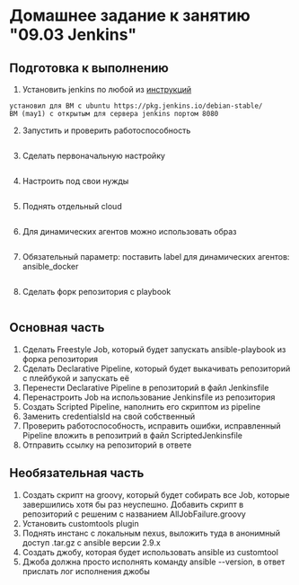 # Домашнее задание к занятию "09.03 Jenkins"

## Подготовка к выполнению
1. Установить jenkins по любой из [инструкций](https://www.jenkins.io/download/)
```
установил для ВМ c ubuntu https://pkg.jenkins.io/debian-stable/
ВМ (may1) с открытым для сервера jenkins портом 8080

```
2. Запустить и проверить работоспособность
```

```
3. Сделать первоначальную настройку
```

```
4. Настроить под свои нужды
```

```
5. Поднять отдельный cloud
```

```
6. Для динамических агентов можно использовать образ
```

```
7. Обязательный параметр: поставить label для динамических агентов: ansible_docker
```

```
8. Сделать форк репозитория с playbook
```

```

## Основная часть   
1. Сделать Freestyle Job, который будет запускать ansible-playbook из форка репозитория
2. Сделать Declarative Pipeline, который будет выкачивать репозиторий с плейбукой и запускать её
3. Перенести Declarative Pipeline в репозиторий в файл Jenkinsfile
4. Перенастроить Job на использование Jenkinsfile из репозитория
5. Создать Scripted Pipeline, наполнить его скриптом из pipeline
6. Заменить credentialsId на свой собственный
7. Проверить работоспособность, исправить ошибки, исправленный Pipeline вложить в репозитрий в файл ScriptedJenkinsfile
8. Отправить ссылку на репозиторий в ответе

## Необязательная часть
1. Создать скрипт на groovy, который будет собирать все Job, которые завершились хотя бы раз неуспешно. Добавить скрипт в репозиторий с решеним с названием AllJobFailure.groovy
2. Установить customtools plugin
3. Поднять инстанс с локальным nexus, выложить туда в анонимный доступ .tar.gz с ansible версии 2.9.x
4. Создать джобу, которая будет использовать ansible из customtool
5. Джоба должна просто исполнять команду ansible --version, в ответ прислать лог исполнения джобы
